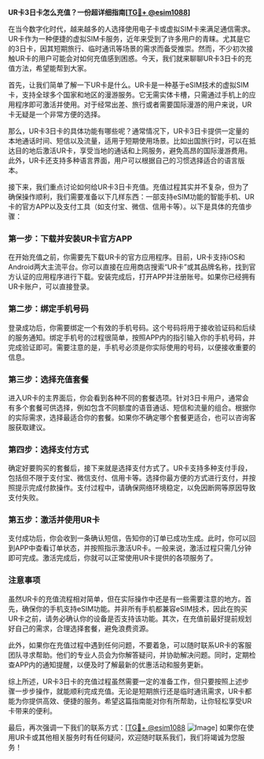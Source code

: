 **UR卡3日卡怎么充值？一份超详细指南[[TG💪+ @esim1088](https://t.me/s/esim1088)]**

在当今数字化时代，越来越多的人选择使用电子卡或虚拟SIM卡来满足通信需求。UR卡作为一种便捷的虚拟SIM卡服务，近年来受到了许多用户的青睐。尤其是它的3日卡，因其短期旅行、临时通讯等场景的需求而备受推崇。然而，不少初次接触UR卡的用户可能会对如何充值感到困惑。今天，我们就来聊聊UR卡3日卡的充值方法，希望能帮到大家。

首先，让我们简单了解一下UR卡是什么。UR卡是一种基于eSIM技术的虚拟SIM卡，支持全球多个国家和地区的漫游服务。它无需实体卡槽，只需通过手机上的应用程序即可激活并使用。对于经常出差、旅行或者需要国际漫游的用户来说，UR卡无疑是一个非常方便的选择。

那么，UR卡3日卡的具体功能有哪些呢？通常情况下，UR卡3日卡提供一定量的本地通话时间、短信以及流量，适用于短期使用场景。比如出国旅行时，可以在抵达目的地后激活UR卡，享受当地的通话和上网服务，避免高昂的国际漫游费用。此外，UR卡还支持多种语言界面，用户可以根据自己的习惯选择适合的语言版本。

接下来，我们重点讨论如何给UR卡3日卡充值。充值过程其实并不复杂，但为了确保操作顺利，我们需要准备以下几样东西：一部支持eSIM功能的智能手机、UR卡的官方APP以及支付工具（如支付宝、微信、信用卡等）。以下是具体的充值步骤：

### 第一步：下载并安装UR卡官方APP

在开始充值之前，你需要先下载UR卡的官方应用程序。目前，UR卡支持iOS和Android两大主流平台。你可以直接在应用商店搜索“UR卡”或其品牌名称，找到官方认证的应用程序进行下载。安装完成后，打开APP并注册账号。如果你已经拥有UR卡账户，可以直接登录。

### 第二步：绑定手机号码

登录成功后，你需要绑定一个有效的手机号码。这个号码将用于接收验证码和后续的服务通知。绑定手机号的过程很简单，按照APP内的指引输入你的手机号码，并完成验证即可。需要注意的是，手机号必须是你实际使用的号码，以便接收重要的信息。

### 第三步：选择充值套餐

进入UR卡的主界面后，你会看到各种不同的套餐选项。针对3日卡用户，通常会有多个套餐可供选择，例如包含不同额度的语音通话、短信和流量的组合。根据你的实际需求，选择最适合你的套餐。如果你不确定哪个套餐更适合，也可以咨询客服获取建议。

### 第四步：选择支付方式

确定好要购买的套餐后，接下来就是选择支付方式了。UR卡支持多种支付手段，包括但不限于支付宝、微信支付、信用卡等。选择你最方便的方式进行支付，并按照提示完成付款操作。支付过程中，请确保网络环境稳定，以免因断网等原因导致支付失败。

### 第五步：激活并使用UR卡

支付成功后，你会收到一条确认短信，告知你的订单已成功生成。此时，你可以回到APP中查看订单状态，并按照指示激活UR卡。一般来说，激活过程只需几分钟即可完成。激活完成后，你就可以正常使用UR卡提供的各项服务了。

### 注意事项

虽然UR卡的充值流程相对简单，但在实际操作中还是有一些需要注意的地方。首先，确保你的手机支持eSIM功能。并非所有手机都兼容eSIM技术，因此在购买UR卡之前，请务必确认你的设备是否支持该功能。其次，在充值前最好提前规划好自己的需求，合理选择套餐，避免浪费资源。

此外，如果你在充值过程中遇到任何问题，不要着急，可以随时联系UR卡的客服团队寻求帮助。他们的专业人员会为你解答疑问，并协助解决问题。同时，定期检查APP内的通知提醒，以便及时了解最新的优惠活动和服务更新。

综上所述，UR卡3日卡的充值过程虽然需要一定的准备工作，但只要按照上述步骤一步步操作，就能顺利完成充值。无论是短期旅行还是临时通讯需求，UR卡都能为你提供高效、便捷的服务。希望这篇指南能对你有所帮助，让你轻松享受UR卡带来的便利。

最后，再次强调一下我们的联系方式：[[TG💪+ @esim1088](https://t.me/s/esim1088) ![Image](https://i.postimg.cc/4NQfJmqS/Snipaste-2025-05-13-00-14-12.png)] 如果你在使用UR卡或其他相关服务时有任何疑问，欢迎随时联系我们，我们将竭诚为您服务！